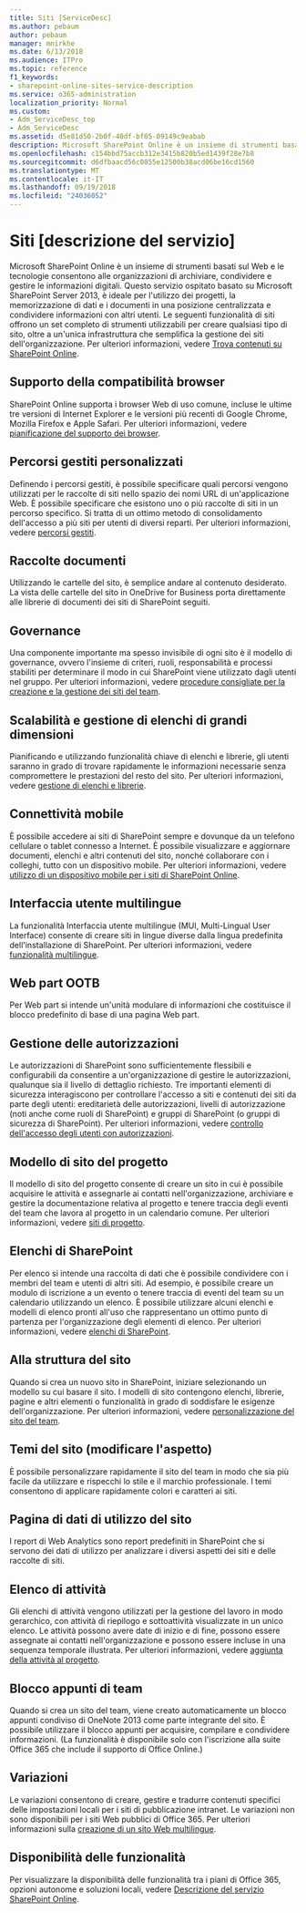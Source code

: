 ```yaml
---
title: Siti [ServiceDesc]
ms.author: pebaum
author: pebaum
manager: mnirkhe
ms.date: 6/13/2018
ms.audience: ITPro
ms.topic: reference
f1_keywords:
- sharepoint-online-sites-service-description
ms.service: o365-administration
localization_priority: Normal
ms.custom:
- Adm_ServiceDesc_top
- Adm_ServiceDesc
ms.assetid: d5e81d50-2b0f-40df-bf05-09149c9eabab
description: Microsoft SharePoint Online è un insieme di strumenti basati sul Web e le tecnologie consentono alle organizzazioni di archiviare, condividere e gestire le informazioni digitali. Questo servizio ospitato basato su Microsoft SharePoint Server 2013, è ideale per l'utilizzo dei progetti, la memorizzazione di dati e i documenti in una posizione centralizzata e condividere informazioni con altri utenti. Le seguenti funzionalità di siti offrono un set completo di strumenti utilizzabili per creare qualsiasi tipo di sito, oltre a un'unica infrastruttura che semplifica la gestione dei siti dell'organizzazione. Per che ulteriori informazioni, vedere trova contenuti su SharePoint Online.
ms.openlocfilehash: c154bbd75accb312e3415b820b5ed1439f28e7b8
ms.sourcegitcommit: d6dfbaacd56c0855e12500b38acd06be16cd1560
ms.translationtype: MT
ms.contentlocale: it-IT
ms.lasthandoff: 09/19/2018
ms.locfileid: "24036052"
---
```

# <a name="sitesservicedesc"></a>Siti [descrizione del servizio]

Microsoft SharePoint Online è un insieme di strumenti basati sul Web e le tecnologie consentono alle organizzazioni di archiviare, condividere e gestire le informazioni digitali. Questo servizio ospitato basato su Microsoft SharePoint Server 2013, è ideale per l'utilizzo dei progetti, la memorizzazione di dati e i documenti in una posizione centralizzata e condividere informazioni con altri utenti. Le seguenti funzionalità di siti offrono un set completo di strumenti utilizzabili per creare qualsiasi tipo di sito, oltre a un'unica infrastruttura che semplifica la gestione dei siti dell'organizzazione. Per ulteriori informazioni, vedere [Trova contenuti su SharePoint Online](https://support.office.com/Article/Find-content-about-SharePoint-Online-0ff4f5c6-b8b3-4d6a-be9a-99e6dcb9a3b7).
  
## <a name="cross-browser-support"></a>Supporto della compatibilità browser
<a name="bkmk_CrossBrowserSupport"> </a>

SharePoint Online supporta i browser Web di uso comune, incluse le ultime tre versioni di Internet Explorer e le versioni più recenti di Google Chrome, Mozilla Firefox e Apple Safari. Per ulteriori informazioni, vedere [pianificazione del supporto dei browser](https://go.microsoft.com/fwlink/?LinkId=271048).
  
## <a name="custom-managed-paths"></a>Percorsi gestiti personalizzati
<a name="bkmk_CustomManagedPaths"> </a>

Definendo i percorsi gestiti, è possibile specificare quali percorsi vengono utilizzati per le raccolte di siti nello spazio dei nomi URL di un'applicazione Web. È possibile specificare che esistono uno o più raccolte di siti in un percorso specifico. Si tratta di un ottimo metodo di consolidamento dell'accesso a più siti per utenti di diversi reparti. Per ulteriori informazioni, vedere [percorsi gestiti](https://go.microsoft.com/fwlink/?LinkId=271049).
  
## <a name="document-libraries"></a>Raccolte documenti
<a name="bkmk_SiteFolders"> </a>

Utilizzando le cartelle del sito, è semplice andare al contenuto desiderato. La vista delle cartelle del sito in OneDrive for Business porta direttamente alle librerie di documenti dei siti di SharePoint seguiti. 
  
## <a name="governance"></a>Governance
<a name="bkmk_Governance"> </a>

Una componente importante ma spesso invisibile di ogni sito è il modello di governance, ovvero l'insieme di criteri, ruoli, responsabilità e processi stabiliti per determinare il modo in cui SharePoint viene utilizzato dagli utenti nel gruppo. Per ulteriori informazioni, vedere [procedure consigliate per la creazione e la gestione dei siti del team](https://go.microsoft.com/fwlink/?LinkId=271050).
  
## <a name="large-list-scalability-and-management"></a>Scalabilità e gestione di elenchi di grandi dimensioni
<a name="bkmk_LargeListScalabilityManagement"> </a>

Pianificando e utilizzando funzionalità chiave di elenchi e librerie, gli utenti saranno in grado di trovare rapidamente le informazioni necessarie senza compromettere le prestazioni del resto del sito. Per ulteriori informazioni, vedere [gestione di elenchi e librerie](https://go.microsoft.com/fwlink/?LinkId=271051).
  
## <a name="mobile-connectivity"></a>Connettività mobile
<a name="bkmk_MobileConnectivity"> </a>

È possibile accedere ai siti di SharePoint sempre e dovunque da un telefono cellulare o tablet connesso a Internet. È possibile visualizzare e aggiornare documenti, elenchi e altri contenuti del sito, nonché collaborare con i colleghi, tutto con un dispositivo mobile. Per ulteriori informazioni, vedere [utilizzo di un dispositivo mobile per i siti di SharePoint Online](https://go.microsoft.com/fwlink/?LinkId=271052).
  
## <a name="multi-lingual-user-interface"></a>Interfaccia utente multilingue
<a name="bkmk_MultiLingualUserInterface"> </a>

La funzionalità Interfaccia utente multilingue (MUI, Multi-Lingual User Interface) consente di creare siti in lingue diverse dalla lingua predefinita dell'installazione di SharePoint. Per ulteriori informazioni, vedere [funzionalità multilingue](https://go.microsoft.com/fwlink/?LinkId=271053).
  
## <a name="ootb-web-parts"></a>Web part OOTB
<a name="bkmk_OOTBWebParts"> </a>

Per Web part si intende un'unità modulare di informazioni che costituisce il blocco predefinito di base di una pagina Web part.
  
## <a name="permissions-management"></a>Gestione delle autorizzazioni
<a name="bkmk_PermissionsManagement"> </a>

Le autorizzazioni di SharePoint sono sufficientemente flessibili e configurabili da consentire a un'organizzazione di gestire le autorizzazioni, qualunque sia il livello di dettaglio richiesto. Tre importanti elementi di sicurezza interagiscono per controllare l'accesso a siti e contenuti dei siti da parte degli utenti: ereditarietà delle autorizzazioni, livelli di autorizzazione (noti anche come ruoli di SharePoint) e gruppi di SharePoint (o gruppi di sicurezza di SharePoint). Per ulteriori informazioni, vedere [controllo dell'accesso degli utenti con autorizzazioni](https://go.microsoft.com/fwlink/?LinkId=271054).
  
## <a name="project-site-template"></a>Modello di sito del progetto
<a name="bkmk_Projectsitetemplate"> </a>

Il modello di sito del progetto consente di creare un sito in cui è possibile acquisire le attività e assegnarle ai contatti nell'organizzazione, archiviare e gestire la documentazione relativa al progetto e tenere traccia degli eventi del team che lavora al progetto in un calendario comune. Per ulteriori informazioni, vedere [siti di progetto](https://go.microsoft.com/fwlink/?LinkId=271228).
  
## <a name="sharepoint-lists"></a>Elenchi di SharePoint
<a name="bkmk_SharePointLists"> </a>

Per elenco si intende una raccolta di dati che è possibile condividere con i membri del team e utenti di altri siti. Ad esempio, è possibile creare un modulo di iscrizione a un evento o tenere traccia di eventi del team su un calendario utilizzando un elenco. È possibile utilizzare alcuni elenchi e modelli di elenco pronti all'uso che rappresentano un ottimo punto di partenza per l'organizzazione degli elementi di elenco. Per ulteriori informazioni, vedere [elenchi di SharePoint](https://go.microsoft.com/fwlink/?LinkId=271056).
  
## <a name="site-designs"></a>Alla struttura del sito
<a name="bkmk_Templates"> </a>

Quando si crea un nuovo sito in SharePoint, iniziare selezionando un modello su cui basare il sito. I modelli di sito contengono elenchi, librerie, pagine e altri elementi o funzionalità in grado di soddisfare le esigenze dell'organizzazione. Per ulteriori informazioni, vedere [personalizzazione del sito del team](https://go.microsoft.com/fwlink/?LinkId=271058).
  
## <a name="site-themes-change-the-look"></a>Temi del sito (modificare l'aspetto)
<a name="bkmk_Themes"> </a>

È possibile personalizzare rapidamente il sito del team in modo che sia più facile da utilizzare e rispecchi lo stile e il marchio professionale. I temi consentono di applicare rapidamente colori e caratteri ai siti.
  
## <a name="site-usage-page"></a>Pagina di dati di utilizzo del sito
<a name="bkmk_UsageAnalytics"> </a>

I report di Web Analytics sono report predefiniti in SharePoint che si servono dei dati di utilizzo per analizzare i diversi aspetti dei siti e delle raccolte di siti. 
  
## <a name="task-list"></a>Elenco di attività
<a name="bkmk_Tasklist"> </a>

Gli elenchi di attività vengono utilizzati per la gestione del lavoro in modo gerarchico, con attività di riepilogo e sottoattività visualizzate in un unico elenco. Le attività possono avere date di inizio e di fine, possono essere assegnate ai contatti nell'organizzazione e possono essere incluse in una sequenza temporale illustrata. Per ulteriori informazioni, vedere [aggiunta della attività al progetto](https://go.microsoft.com/fwlink/?LinkId=271230).
  
## <a name="team-notebook"></a>Blocco appunti di team
<a name="bkmk_TeamSiteNotebook"> </a>

Quando si crea un sito del team, viene creato automaticamente un blocco appunti condiviso di OneNote 2013 come parte integrante del sito. È possibile utilizzare il blocco appunti per acquisire, compilare e condividere informazioni. (La funzionalità è disponibile solo con l'iscrizione alla suite Office 365 che include il supporto di Office Online.)
  
## <a name="variations"></a>Variazioni
<a name="bkmk_Variations"> </a>

Le variazioni consentono di creare, gestire e tradurre contenuti specifici delle impostazioni locali per i siti di pubblicazione intranet. Le variazioni non sono disponibili per i siti Web pubblici di Office 365. Per ulteriori informazioni sulla [creazione di un sito Web multilingue](https://go.microsoft.com/fwlink/?LinkId=272921).
  
## <a name="feature-availability"></a>Disponibilità delle funzionalità
<a name="bkmk_Variations"> </a>

Per visualizzare la disponibilità delle funzionalità tra i piani di Office 365, opzioni autonome e soluzioni locali, vedere [Descrizione del servizio SharePoint Online](sharepoint-online-service-description.md).
  

